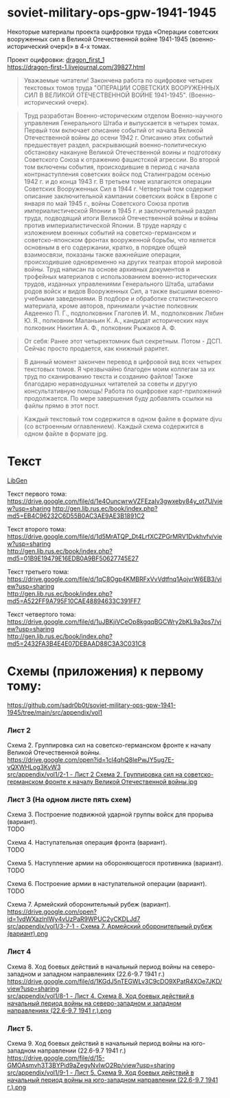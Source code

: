 # soviet-military-ops-gpw-1941-1945

Некоторые материалы проекта оцифровки труда «Операции советских вооруженных сил в Великой Отечественной войне 1941-1945 (военно-исторический очерк)» в 4-х томах.

Проект оцифровки: [dragon_first_1](https://dragon-first-1.livejournal.com/)  
https://dragon-first-1.livejournal.com/39827.html

> Уважаемые читатели!
Закончена работа по оцифровке четырех текстовых томов труда "ОПЕРАЦИИ СОВЕТСКИХ ВООРУЖЕННЫХ СИЛ В ВЕЛИКОЙ ОТЕЧЕСТВЕННОЙ ВОЙНЕ 1941-1945". (Военно-исторический очерк).

> Труд разработан Военно-историческим отделом Военно-научного управления Генерального Штаба и выпускается в четырех томах. Первый том включает описание событий от начала Великой Отечествен­ной войны до осени 1942 г. Описанию этих событий предшествует раздел, раскрывающий военно-политическую обстановку накануне Великой Оте­чественной воины и подготовку Советского Союза к отражению фашистской агрессии.
Во второй том включены события, происходившие в период с начала контрнаступления советских войск под Сталинградом осенью 1942 г. и до конца 1943 г.
В третьем томе излагаются операции Советских Вооруженных Сил в 1944 г.
Четвертый том содержит описание заключительной кампании совет­ских войск в Европе с января по май 1945 г., войны Советского Союза против империалистической Японии в 1945 г. и заключительный раздел труда, подводящий итоги Великой Отечественной войны и войны против империалистической Японии.
В труде наряду с изложением военных событий на советско-германском и советско-японском фронтах вооруженной борьбы, что является основным в его содержании, кратко, в порядке общей взаимосвязи, показаны также важнейшие операции, происходившие одновременно на других театрах вто­рой мировой войны.
Труд написан па основе архивных документов и трофейных материалов с использованием военно-исторических трудов, изданных управлениями Ге­нерального Штаба, штабами родов войск и видов Вооруженных Сил, а так­же высшими военно-учебными заведениями.
В подборе и обработке статистического материала, кроме авторов, принимали участие полковник Авдеенко П. Г., подполковник Глаголев И. М., подполковник Лябин Ю. Я., полковник Маланьин К. А., кандидат истори­ческих наук полковник Никитин А. Ф., полковник Рыжаков А. Ф.

> От себя:
Ранее этот четырехтомник был секретным.
Потом - ДСП.
Сейчас просто продается, как книжный раритет.

> В данный момент закончен перевод в цифровой вид всех четырех текстовых томов.
Я чрезвычайно благоден моим коллегам за их труд по сканированию текста и созданию файлов!
Также благодарю неравнодушных читателей за советы и другую консультативную помощь!
Работа по оцифровке карт-приложений продолжается.
По мере завершения буду добавлять ссылки на файлы прямо в этот пост.

> Каждый текстовый том содержится в одном файле в формате djvu (со встроенным оглавлением).
Каждый схема содержится в одном файле в формате jpg.


# Текст

[LibGen](http://libgen.rs/search.php?req=+%09Операции+советских+вооруженных+сил+в+Великой+Отечественной+войне&open=0&res=25&view=simple&phrase=1&column=def)

Текст первого тома:  
https://drive.google.com/file/d/1e4OuncwrwVZFEzaIv3gwxeby84y_ot7U/view?usp=sharing
http://gen.lib.rus.ec/book/index.php?md5=EB4C96232C6D55B0AC3AE9AE3B1891C2

Текст второго тома:  
https://drive.google.com/file/d/1d5MrATQP_Dt4LrfXCZPGrMRV1Dvkhvfv/view?usp=sharing  
http://gen.lib.rus.ec/book/index.php?md5=01B9E19479E16EDB0A9BF50627745E27

Текст третьего тома:  
https://drive.google.com/file/d/1qC8Ogp4KMBRFxVvVdtfnq1AojvrW6EB3/view?usp=sharing  
http://gen.lib.rus.ec/book/index.php?md5=A522FF9A795F10CAE48894633C391FF7

Текст четвертого тома:  
https://drive.google.com/file/d/1uJBKjiVCeOp8kgqqBGCWry2bKL9a3ps7/view?usp=sharing  
http://gen.lib.rus.ec/book/index.php?md5=2432FA3B4E4E07DEBAAD88C3A3C031C8

# Схемы (приложения) к первому тому:

https://github.com/sadr0b0t/soviet-military-ops-gpw-1941-1945/tree/main/src/appendix/vol1

### Лист 2

Схема 2. Группировка сил на советско-германском фронте к началу Великой Отечественной войны.  
https://drive.google.com/open?id=1cl4qhQ8IePwJY5ug7E-vQXWHLog3KvW3  
[src/appendix/vol1/2-1 - Лист 2 Схема 2. Группировка сил на советско-германском фронте к началу Великой Отечественной войны.jpg](<https://github.com/sadr0b0t/soviet-military-ops-gpw-1941-1945/blob/main/src/appendix/vol1/2-1 - Лист 2 Схема 2. Группировка сил на советско-германском фронте к началу Великой Отечественной войны.jpg>)

### Лист 3 (На одном листе пять схем)

Схема 3. Построение подвижной ударной группы войск для прорыва (вариант).  
TODO

Схема 4. Наступательная операция фронта (вариант).  
TODO

Схема 5. Наступление армии на обороняющегося противника (вариант).  
TODO

Схема 6. Построение армии в наступательной операции (вариант).  
TODO

Схема 7. Армейский оборонительный рубеж (вариант).  
https://drive.google.com/open?id=1vdWXazlnIWy4vUzPaR9WPUC2yCKDLJd7  
[src/appendix/vol1/3-7-1 - Схема 7. Армейский оборонительный рубеж (вариант).png](<https://github.com/sadr0b0t/soviet-military-ops-gpw-1941-1945/blob/main/src/appendix/vol1/3-7-1 - Схема 7. Армейский оборонительный рубеж (вариант).png>)

### Лист 4

Схема 8. Ход боевых действий в начальный период войны на северо-западном и западном направлениях (22.6-9.7 1941 г.)  
https://drive.google.com/file/d/1KGdJ5nTEGWLv3C9cDO9XPatR4XOe7JKD/view?usp=sharing  
[src/appendix/vol1/8-1 - Лист 4. Схема 8. Ход боевых действий в начальный период войны на северо-западном и западном направлениях (22.6-9.7 1941 г.).png](<https://github.com/sadr0b0t/soviet-military-ops-gpw-1941-1945/blob/main/src/appendix/vol1/8-1 - Лист 4. Схема 8. Ход боевых действий в начальный период войны на северо-западном и западном направлениях (22.6-9.7 1941 г.).png>)

### Лист 5.

Схема 9. Ход боевых действий в начальный период войны на юго-западном направлении (22.6-9.7 1941 г.)  
https://drive.google.com/file/d/15-GMOAsmvh3T3BYPid9aZegyNvIwO2Rp/view?usp=sharing  
[src/appendix/vol1/9-1 - Лист 5. Схема 9. Ход боевых действий в начальный период войны на юго-западном направлении (22.6-9.7 1941 г.).png](<https://github.com/sadr0b0t/soviet-military-ops-gpw-1941-1945/blob/main/src/appendix/vol1/9-1 - Лист 5. Схема 9. Ход боевых действий в начальный период войны на юго-западном направлении (22.6-9.7 1941 г.).png>)

